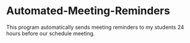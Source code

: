 # Automated-Meeting-Reminders

This program automatically sends meeting reminders to my students 24 hours before our schedule meeting.
